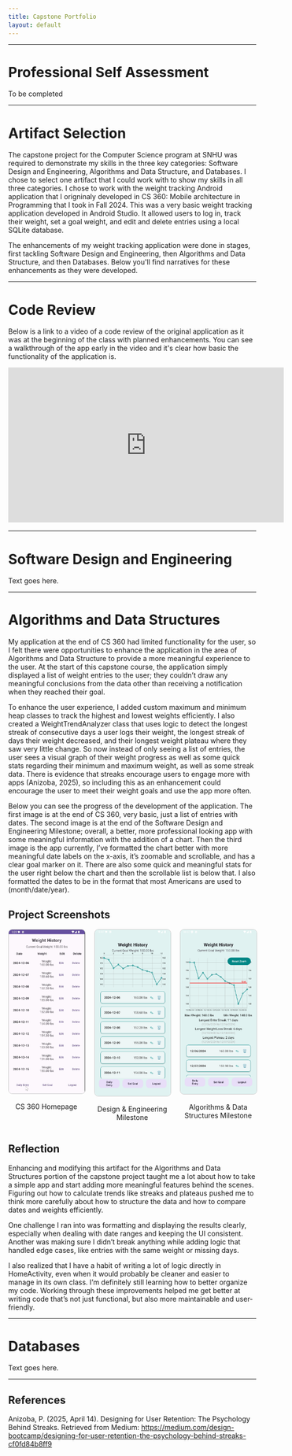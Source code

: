 ```yaml
---
title: Capstone Portfolio
layout: default
---
```


---
# Professional Self Assessment

To be completed

---

# Artifact Selection

The capstone project for the Computer Science program at SNHU was required to demonstrate my skills in the three key categories: Software Design and Engineering, Algorithms and Data Structure, and Databases. 
I chose to select one artifact that I could work with to show my skills in all three categories. I chose to work with the weight tracking Android application that I origninaly developed in CS 360: Mobile architecture in Programming that I took in Fall 2024. 
This was a very basic weight tracking application developed in Android Studio. It allowed users to log in, track their weight, set a goal weight, and edit and delete entries using a local SQLite database. 

The enhancements of my weight tracking application were done in stages, first tackling Software Design and Engineering, then Algorithms and Data Structure, and then Databases. Below you'll find narratives for these enhancements as they were developed.

---

# Code Review

Below is a link to a video of a code review of the original application as it was at the beginning of the class with planned enhancements. You can see a walkthrough of the app early in the video and it's clear how basic the functionality of the application is.

<iframe width="560" height="315"
        src="https://www.youtube.com/embed/giIBgWjw55k"
        frameborder="0"
        allow="accelerometer; autoplay; clipboard-write; encrypted-media; gyroscope; picture-in-picture"
        allowfullscreen>
</iframe>

---

# Software Design and Engineering

Text goes here.

---

# Algorithms and Data Structures

My application at the end of CS 360 had limited functionality for the user, so I felt there were opportunities to enhance the application in the area of Algorithms and Data Structure to provide a more meaningful experience to the user. At the start of this capstone course, the application simply displayed a list of weight entries to the user; they couldn’t draw any meaningful conclusions from the data other than receiving a notification when they reached their goal.

To enhance the user experience, I added custom maximum and minimum heap classes to track the highest and lowest weights efficiently. I also created a WeightTrendAnalyzer class that uses logic to detect the longest streak of consecutive days a user logs their weight, the longest streak of days their weight decreased, and their longest weight plateau where they saw very little change. So now instead of only seeing a list of entries, the user sees a visual graph of their weight progress as well as some quick stats regarding their minimum and maximum weight, as well as some streak data. There is evidence that streaks encourage users to engage more with apps (Anizoba, 2025), so including this as an enhancement could encourage the user to meet their weight goals and use the app more often.

Below you can see the progress of the development of the application. The first image is at the end of CS 360, very basic, just a list of entries with dates. The second image is at the end of the Software Design and Engineering Milestone; overall, a better, more professional looking app with some meaningful information with the addition of a chart. Then the third image is the app currently, I’ve formatted the chart better with more meaningful date labels on the x-axis, it’s zoomable and scrollable, and has a clear goal marker on it. There are also some quick and meaningful stats for the user right below the chart and then the scrollable list is below that. I also formatted the dates to be in the format that most Americans are used to (month/date/year).

## Project Screenshots

<div>
<div style="display: flex; justify-content: center; gap: 20px; flex-wrap: wrap;">

  <div style="flex: 1; max-width: 250px; text-align: center;">
    <img src="images/CS%20360%20Homepage.png" alt="CS 360 Homepage" style="width: 100%; height: auto; border: 1px solid #ccc; border-radius: 8px;">
    <p>CS 360 Homepage</p>
  </div>

  <div style="flex: 1; max-width: 250px; text-align: center;">
    <img src="images/Software%20Design%20%26%20Engineering%20Milestone.png" alt="Software Design & Engineering" style="width: 100%; height: auto; border: 1px solid #ccc; border-radius: 8px;">
    <p>Design & Engineering Milestone</p>
  </div>

  <div style="flex: 1; max-width: 250px; text-align: center;">
    <img src="images/Algorithms%20%26%20Data%20Structures%20Milestone.png" alt="Algorithms & Data Structures" style="width: 100%; height: auto; border: 1px solid #ccc; border-radius: 8px;">
    <p>Algorithms & Data Structures Milestone</p>
  </div>

</div>
</div>

## Reflection
Enhancing and modifying this artifact  for the Algorithms and Data Structures portion of the capstone project taught me a lot about how to take a simple app and start adding more meaningful features behind the scenes. Figuring out how to calculate trends like streaks and plateaus pushed me to think more carefully about how to structure the data and how to compare dates and weights efficiently. 

One challenge I ran into was formatting and displaying the results clearly, especially when dealing with date ranges and keeping the UI consistent. Another was making sure I didn’t break anything while adding logic that handled edge cases, like entries with the same weight or missing days. 

I also realized that I have a habit of writing a lot of logic directly in HomeActivity, even when it would probably be cleaner and easier to manage in its own class. I’m definitely still learning how to better organize my code. Working through these improvements helped me get better at writing code that’s not just functional, but also more maintainable and user-friendly.

---

# Databases

Text goes here.


---

## References
Anizoba, P. (2025, April 14). Designing for User Retention: The Psychology Behind Streaks. Retrieved from Medium: https://medium.com/design-bootcamp/designing-for-user-retention-the-psychology-behind-streaks-cf0fd84b8ff9



